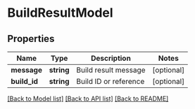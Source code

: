 # BuildResultModel

## Properties
Name | Type | Description | Notes
------------ | ------------- | ------------- | -------------
**message** | **string** | Build result message | [optional] 
**build_id** | **string** | Build ID or reference | [optional] 

[[Back to Model list]](../README.md#documentation-for-models) [[Back to API list]](../README.md#documentation-for-api-endpoints) [[Back to README]](../README.md)


